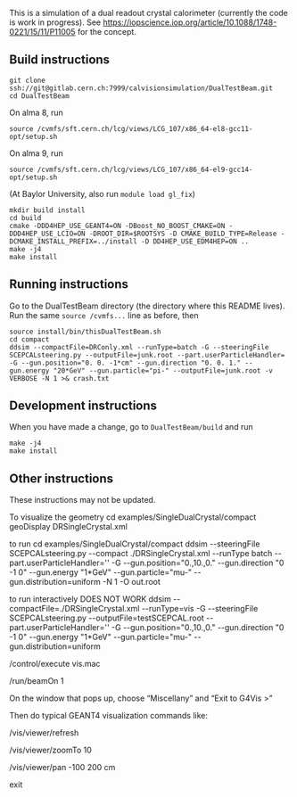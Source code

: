 This is a simulation of a dual readout crystal calorimeter (currently the code is work in progress).  See https://iopscience.iop.org/article/10.1088/1748-0221/15/11/P11005 for the concept.

## Build instructions

```
git clone ssh://git@gitlab.cern.ch:7999/calvisionsimulation/DualTestBeam.git 
cd DualTestBeam
```

On alma 8, run
```
source /cvmfs/sft.cern.ch/lcg/views/LCG_107/x86_64-el8-gcc11-opt/setup.sh
```
On alma 9, run
```
source /cvmfs/sft.cern.ch/lcg/views/LCG_107/x86_64-el9-gcc14-opt/setup.sh
```

(At Baylor University, also run `module load gl_fix`)


```
mkdir build install
cd build
cmake -DDD4HEP_USE_GEANT4=ON -DBoost_NO_BOOST_CMAKE=ON -DDD4HEP_USE_LCIO=ON -DROOT_DIR=$ROOTSYS -D CMAKE_BUILD_TYPE=Release -DCMAKE_INSTALL_PREFIX=../install -D DD4HEP_USE_EDM4HEP=ON ..
make -j4
make install
```

## Running instructions

Go to the DualTestBeam directory (the directory where this README lives).
Run the same `source /cvmfs...` line as before, then
```
source install/bin/thisDualTestBeam.sh
cd compact
ddsim --compactFile=DRConly.xml --runType=batch -G --steeringFile SCEPCALsteering.py --outputFile=junk.root --part.userParticleHandler= -G --gun.position="0. 0. -1*cm" --gun.direction "0. 0. 1." --gun.energy "20*GeV" --gun.particle="pi-" --outputFile=junk.root -v VERBOSE -N 1 >& crash.txt
```

## Development instructions

When you have made a change, go to `DualTestBeam/build` and run
```
make -j4
make install
```

## Other instructions

These instructions may not be updated.

To visualize the geometry
cd examples/SingleDualCrystal/compact
geoDisplay DRSingleCrystal.xml

to run
cd examples/SingleDualCrystal/compact
ddsim --steeringFile SCEPCALsteering.py --compact ./DRSingleCrystal.xml --runType batch --part.userParticleHandler='' -G --gun.position="0.,10.,0." --gun.direction "0 -1 0" --gun.energy "1*GeV" --gun.particle="mu-" --gun.distribution=uniform -N 1 -O out.root

to run interactively
DOES NOT WORK
ddsim --compactFile=./DRSingleCrystal.xml --runType=vis -G --steeringFile SCEPCALsteering.py --outputFile=testSCEPCAL.root --part.userParticleHandler='' -G --gun.position="0.,10.,0." --gun.direction "0 -1 0" --gun.energy "1*GeV" --gun.particle="mu-" --gun.distribution=uniform

/control/execute vis.mac

/run/beamOn 1

On the window that pops up, choose “Miscellany” and “Exit to G4Vis >”

Then do typical GEANT4 visualization commands like:

/vis/viewer/refresh

/vis/viewer/zoomTo 10

/vis/viewer/pan -100 200 cm

exit


  




